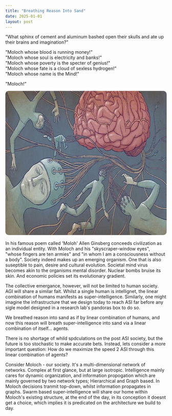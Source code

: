 ```yaml
---
title: "Breathing Reason Into Sand"
date: 2025-01-01
layout: post
---
```


"What sphinx of cement and aluminum bashed open their skulls and ate up their brains and imagination?"

"Moloch whose blood is running money!"  
"Moloch whose soul is electricity and banks!"  
"Moloch whose poverty is the specter of genius!"  
"Moloch whose fate is a cloud of sexless hydrogen!"  
"Moloch whose name is the Mind!"

"Moloch!"

<p align="center"><img src="/images/moloch.jpg" alt="Alt text" width="750" height="450" style="border-radius: 10px;"></p>

In his famous poem called 'Moloh' Allen Ginsberg conceeds civilization as an individual entity. With Moloch and his "skyscraper-window eyes", "whose fingers are ten armies" and "in whom I am a consciousness without a body". Society indeed makes up an emerging organism. One that is also suseptible to pain, desire and cultural evolution. Societal mind virus becomes akin to the organisms mental disorder. Nuclear bombs bruise its skin. And economic policies set its evolutionary gradient.

The collective emergance, however, will not be limited to human society. AGI will share a similar fait. Whilst a single human is intellignet, the linear combination of humans manifests as super-intelligence. Similarly, one might imagine the infrastructure that we design today to reach ASI far before any sigle model designed in a research lab's pandoras box to do so. 

We breathed reason into sand as if by linear combination of humans, and now this reason will breath super-intelligence into sand via a linear combination of itself... agents.

There is no shortage of whild spdculations on the post ASI society, but the future is too stochastic to make accurate bets. Instead, lets consider a more important question: How do we maximize the speed 2 ASI through this linear combination of agents?

Consider Moloch - our society. It's a multi-dimensional network of networks. Complex at first glance, but at large isotropic. Intelligence mainly cares for dynamic organization, and information propogation which are mainly governed by two network types; Hierarchical and Graph based. In Moloch decisions tranmit top-down, whilst information propagates in graphs. Swarm based super-intelligence will share our home within Moloch's existing structure, at the end of the day, in its conception it doesnt get a choice, which implies it is predicated on the architecture we build to day. 



